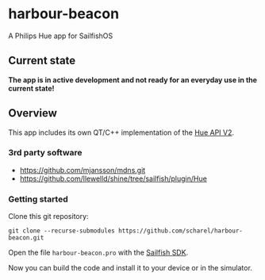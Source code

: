 # harbour-beacon
A Philips Hue app for SailfishOS

## Current state

**The app is in active development and not ready for an everyday use in the current state!**

## Overview

This app includes its own QT/C++ implementation of the [Hue API V2](https://developers.meethue.com/develop/hue-api-v2/).

### 3rd party software

 - https://github.com/mjansson/mdns.git
 - https://github.com/llewelld/shine/tree/sailfish/plugin/Hue
 
### Getting started

Clone this git repository:

```
git clone --recurse-submodules https://github.com/scharel/harbour-beacon.git
```

Open the file `harbour-beacon.pro` with the [Sailfish SDK](https://docs.sailfishos.org/Tools/Sailfish_SDK/).

Now you can build the code and install it to your device or in the simulator.
